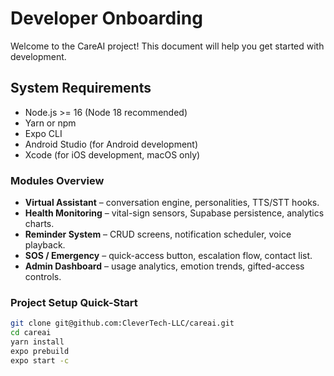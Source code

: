 # Developer Onboarding

Welcome to the CareAI project! This document will help you get started with development.

## System Requirements

- Node.js >= 16 (Node 18 recommended)
- Yarn or npm
- Expo CLI
- Android Studio (for Android development)
- Xcode (for iOS development, macOS only)

### Modules Overview
- **Virtual Assistant** – conversation engine, personalities, TTS/STT hooks.
- **Health Monitoring** – vital-sign sensors, Supabase persistence, analytics charts.
- **Reminder System** – CRUD screens, notification scheduler, voice playback.
- **SOS / Emergency** – quick-access button, escalation flow, contact list.
- **Admin Dashboard** – usage analytics, emotion trends, gifted-access controls.

### Project Setup Quick-Start
```bash
git clone git@github.com:CleverTech-LLC/careai.git
cd careai
yarn install
expo prebuild
expo start -c
``` 